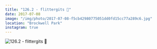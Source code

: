 ```yaml
---
title: "126.2 - flittergits 🌱"
date: 2017-07-08
image: "/img/photo/2017-07-08-f5cb42980775051dd0fd15cc77a289c6.jpg"
location: "Brockwell Park"
instagram: true
---
```


![126.2 - flittergits 🌱](/img/photo/2017-07-08-f5cb42980775051dd0fd15cc77a289c6.jpg)
